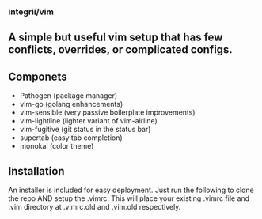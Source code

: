 ### integrii/vim

## A simple but useful vim setup that has few conflicts, overrides, or complicated configs.  

## Componets
- Pathogen (package manager)
- vim-go (golang enhancements)
- vim-sensible (very passive boilerplate improvements)
- vim-lightline (lighter variant of vim-airline)
- vim-fugitive (git status in the status bar)
- supertab (easy tab completion)
- monokai (color theme)


## Installation
An installer is included for easy deployment.  Just run the following to clone the repo AND setup the .vimrc.  This will place your existing .vimrc file and .vim directory at .vimrc.old and .vim.old respectively.

